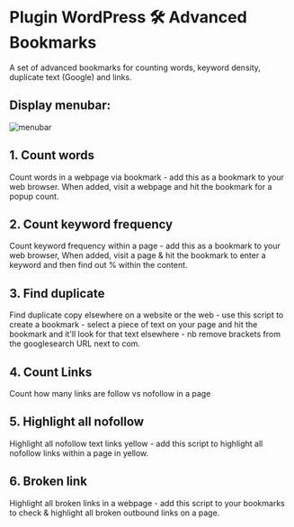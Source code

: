 # Plugin WordPress 🛠️ Advanced Bookmarks
A set of advanced bookmarks for counting words, keyword density, duplicate text (Google) and links.

## Display menubar: 
![menubar](https://user-images.githubusercontent.com/84940616/213586562-cc961068-31e7-4ddf-8a6a-1b7b2a637a09.png)

## 1. Count words
Count words in a webpage via bookmark - add this as a bookmark to your web browser. When added, visit a webpage and hit the bookmark for a popup count.

## 2. Count keyword frequency
Count keyword frequency within a page - add this as a bookmark to your web browser, When added, visit a page & hit the bookmark to enter a keyword and then find out % within the content.

## 3. Find duplicate
Find duplicate copy elsewhere on a website or the web - use this script to create a bookmark - select a piece of text on your page and hit the bookmark and it'll look for that text elsewhere - nb remove brackets from the googlesearch URL next to com.

## 4. Count Links
Count how many links are follow vs nofollow in a page

## 5. Highlight all nofollow
Highlight all nofollow text links yellow - add this script to highlight all nofollow links within a page in yellow.

## 6. Broken link
Highlight all broken links in a webpage - add this script to your bookmarks to check & highlight all broken outbound links on a page.
